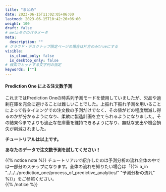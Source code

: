 ```yaml
---
title: "まとめ"
date: 2023-06-15T11:02:05+06:00
lastmod: 2023-06-15T10:42:26+06:00
weight: 100
draft: false
# metaタグのパラメータ
meta:
  description: ""
# クラウド・デスクトップ限定ページの場合は片方のみtrueにする
visible:
  is_cloud_only: false
  is_desktop_only: false
# 検索でヒットする文字列の指定
keywords: [""]
---
```


#### Prediction One による注文数予測

これまではPrediction Oneの時系列予測モードを使用していましたが、欠品や過剰在庫を完全に避けることは難しいことでした。上振れ下振れ予測を用いることによって各タイミングでの注文数の予測だけでなく、その値がどの程度増減し得るのかが分かるようになり、柔軟に製造計画を立てられるようになりました。その結果今までよりも適正な在庫量を維持できるようになり、無駄な支出や機会損失が削減されました。

**チュートリアルは以上です。**

**あなたのデータで注文数予測を試してください！**

{{% notice note %}}
チュートリアルで紹介したのは予測分析の流れ全体の中では一部分のステップになります。全体の流れを知りたい場合は「{{% a_in "../../../prediction_one/process_of_predictive_analytics/" "予測分析の流れ" %}}」をご参照ください。<br/>
{{% /notice %}}
